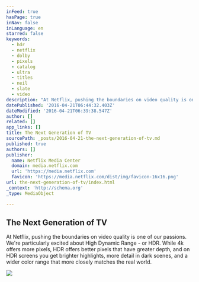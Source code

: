 ```yaml
---
inFeed: true
hasPage: true
inNav: false
inLanguage: en
starred: false
keywords:
  - hdr
  - netflix
  - dolby
  - pixels
  - catalog
  - ultra
  - titles
  - neil
  - slate
  - video
description: "At Netflix, pushing the boundaries on video quality is one of our passions. We're particularly excited about High Dynamic Range - or HDR. While 4k offers more pixels, HDR offers better pixels that have greater depth, and on HDR screens you get brighter highlights, more detail in dark scenes, and a wider color range that more closely matches the real world."
datePublished: '2016-04-21T06:44:32.403Z'
dateModified: '2016-04-21T06:39:38.547Z'
author: []
related: []
app_links: []
title: The Next Generation of TV
sourcePath: _posts/2016-04-21-the-next-generation-of-tv.md
published: true
authors: []
publisher:
  name: Netflix Media Center
  domain: media.netflix.com
  url: 'https://media.netflix.com'
  favicon: 'https://media.netflix.com/dist/img/favicon-16x16.png'
url: the-next-generation-of-tv/index.html
_context: 'http://schema.org'
_type: MediaObject

---
```

<article style=""><h1>The Next Generation of TV</h1><p>At Netflix, pushing the boundaries on video quality is one of our passions. We're particularly excited about High Dynamic Range - or HDR. While 4k offers more pixels, HDR offers better pixels that have greater depth, and on HDR screens you get brighter highlights, more detail in dark scenes, and a wider color range that more closely matches the real world.</p><img src="https://lh6.googleusercontent.com/NLAwifL2jZAo-f-jtX6uB6eS0sMS6TxZjd2HZb79LxLpOH_PckLBeu69CCyT5Aji2-Z_Mxq_Mon8VtGqPUuhe2_Q2x01fW-V6bXHbFiuTiAVkPrX3maEvkNRe-0gQkFuwTQWQOZR" /></article>